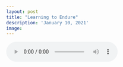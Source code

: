 ```yaml
---
layout: post
title: "Learning to Endure"
description: 'January 10, 2021'
image:
---
```


<audio controls preload="metadata">
  <source src="https://docs.google.com/uc?export=open&id=1BVdN0WxOcsFbeBn9FiKGovUhX0lPc9gN" type="audio/mp3">
Your browser does not support the audio element.
</audio>

